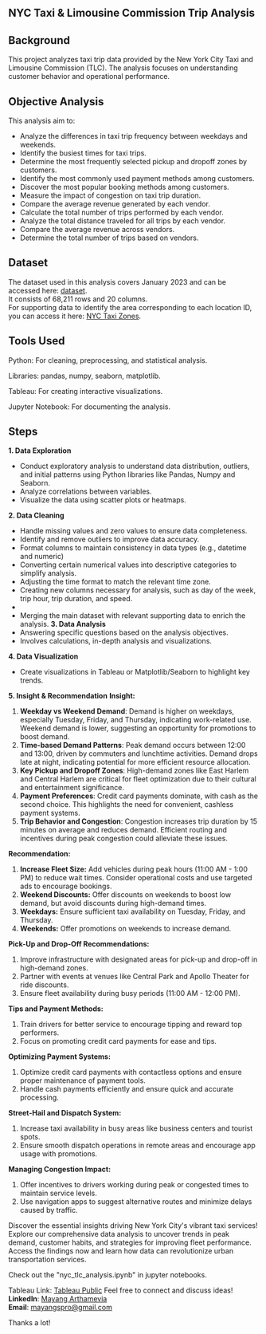 ## NYC Taxi & Limousine Commission Trip Analysis ##

## Background
This project analyzes taxi trip data provided by the New York City Taxi and Limousine Commission (TLC). The analysis focuses on understanding customer behavior and operational performance.

## Objective Analysis
This analysis aim to:
- Analyze the differences in taxi trip frequency between weekdays and weekends.  
- Identify the busiest times for taxi trips.  
- Determine the most frequently selected pickup and dropoff zones by customers.  
- Identify the most commonly used payment methods among customers.  
- Discover the most popular booking methods among customers.  
- Measure the impact of congestion on taxi trip duration.  
- Compare the average revenue generated by each vendor.  
- Calculate the total number of trips performed by each vendor.  
- Analyze the total distance traveled for all trips by each vendor.  
- Compare the average revenue across vendors.  
- Determine the total number of trips based on vendors.  

## Dataset  
The dataset used in this analysis covers January 2023 and can be accessed here: [dataset](https://drive.google.com/drive/folders/1NYHIL-RgVPW-HONz4pdzlcbIChF-c37N).  
It consists of 68,211 rows and 20 columns.  
For supporting data to identify the area corresponding to each location ID, you can access it here: [NYC Taxi Zones](https://catalog.data.gov/dataset/nyc-taxi-zones).

## Tools Used
Python: For cleaning, preprocessing, and statistical analysis.

Libraries: pandas, numpy, seaborn, matplotlib.

Tableau: For creating interactive visualizations.

Jupyter Notebook: For documenting the analysis.

## Steps

**1. Data Exploration**
- Conduct exploratory analysis to understand data distribution, outliers, and initial patterns using Python libraries like Pandas, Numpy and Seaborn.
- Analyze correlations between variables.
- Visualize the data using scatter plots or heatmaps.
  
**2. Data Cleaning**
- Handle missing values and zero values to ensure data completeness.
- Identify and remove outliers to improve data accuracy.
- Format columns to maintain consistency in data types (e.g., datetime and numeric)
- Converting certain numerical values into descriptive categories to simplify analysis.
- Adjusting the time format to match the relevant time zone.
- Creating new columns necessary for analysis, such as day of the week, trip hour, trip duration, and speed.
- 
- Merging the main dataset with relevant supporting data to enrich the analysis.
**3. Data Analysis**
- Answering specific questions based on the analysis objectives.
- Involves calculations, in-depth analysis and visualizations.

**4. Data Visualization**
- Create visualizations in Tableau or Matplotlib/Seaborn to highlight key trends.
  
**5. Insight & Recommendation**
**Insight:**
1. **Weekday vs Weekend Demand**: Demand is higher on weekdays, especially Tuesday, Friday, and Thursday, indicating work-related use. Weekend demand is lower, suggesting an opportunity for promotions to boost demand.
2. **Time-based Demand Patterns**: Peak demand occurs between 12:00 and 13:00, driven by commuters and lunchtime activities. Demand drops late at night, indicating potential for more efficient resource allocation.
3. **Key Pickup and Dropoff Zones**: High-demand zones like East Harlem and Central Harlem are critical for fleet optimization due to their cultural and entertainment significance.
4. **Payment Preferences**: Credit card payments dominate, with cash as the second choice. This highlights the need for convenient, cashless payment systems.
5. **Trip Behavior and Congestion**: Congestion increases trip duration by 15 minutes on average and reduces demand. Efficient routing and incentives during peak congestion could alleviate these issues.
   
**Recommendation:**
1. **Increase Fleet Size:** Add vehicles during peak hours (11:00 AM - 1:00 PM) to reduce wait times. Consider operational costs and use targeted ads to encourage bookings.
2. **Weekend Discounts:** Offer discounts on weekends to boost low demand, but avoid discounts during high-demand times.
3. **Weekdays:** Ensure sufficient taxi availability on Tuesday, Friday, and Thursday.
4. **Weekends:** Offer promotions on weekends to increase demand.

**Pick-Up and Drop-Off Recommendations:**
1. Improve infrastructure with designated areas for pick-up and drop-off in high-demand zones.
2. Partner with events at venues like Central Park and Apollo Theater for ride discounts.
3. Ensure fleet availability during busy periods (11:00 AM - 12:00 PM).
   
**Tips and Payment Methods:**
1. Train drivers for better service to encourage tipping and reward top performers.
2. Focus on promoting credit card payments for ease and tips.
   
**Optimizing Payment Systems:**
1. Optimize credit card payments with contactless options and ensure proper maintenance of payment tools.
2. Handle cash payments efficiently and ensure quick and accurate processing.

**Street-Hail and Dispatch System:**
1. Increase taxi availability in busy areas like business centers and tourist spots.
2. Ensure smooth dispatch operations in remote areas and encourage app usage with promotions.

**Managing Congestion Impact:**
1. Offer incentives to drivers working during peak or congested times to maintain service levels.
2. Use navigation apps to suggest alternative routes and minimize delays caused by traffic.

Discover the essential insights driving New York City's vibrant taxi services! Explore our comprehensive data analysis to uncover trends in peak demand, customer habits, and strategies for improving fleet performance. Access the findings now and learn how data can revolutionize urban transportation services.

Check out the "nyc_tlc_analysis.ipynb" in jupyter notebooks.

Tableau Link: [Tableau Public](https://public.tableau.com/app/profile/mayang.sari5857/viz/Casptone/DashboardNewYorkTLCTrip)
Feel free to connect and discuss ideas!  
**LinkedIn**: [Mayang Arthamevia](https://www.linkedin.com/in/mayangarthamevia/)  
**Email**: [mayangspro@gmail.com](mailto:mayangspro@gmail.com)  

Thanks a lot!

